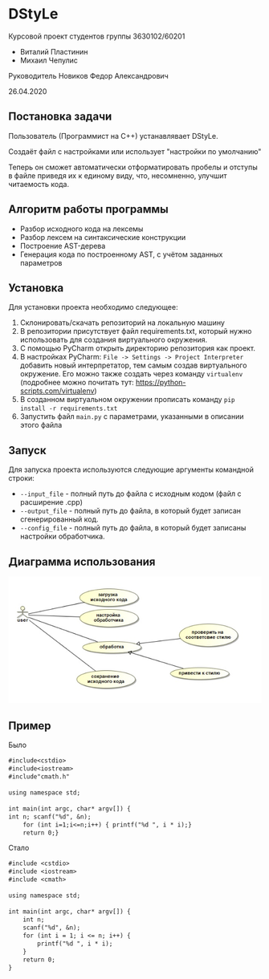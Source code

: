 # DStyLe

Курсовой проект студентов группы 3630102/60201
* Виталий Пластинин
* Михаил Чепулис 

Руководитель Новиков Федор Александрович

26.04.2020

## Постановка задачи 
Пользователь (Программист на С++) устанавлявает DStyLe.

Создаёт файл с настройками или использует "настройки по умолчанию"

Теперь он сможет автоматически отформатировать пробелы 
и отступы в файле приведя их к единому виду, что, несомненно, улучшит читаемость кода.

## Алгоритм работы программы

* Разбор исходного кода на лексемы
* Разбор лексем на синтаксические конструкции
* Построение AST-дерева
* Генерация кода по построенному AST, с учётом заданных параметров 

## Установка
Для установки проекта необходимо следующее: 
1. Склонировать/скачать репозиторий на локальную машину 
2. В репозитории присутствует файл requirements.txt, который нужно использовать для создания виртуального окружения. 
3. С помощью PyCharm открыть директорию репозитория как проект. 
4. В настройках PyCharm: `File -> Settings -> Project Interpreter` добавить новый интерпретатор, тем самым 
создав виртуального окружение. Его можно также создать через команду `virtualenv` 
(подробнее можно почитать тут: https://python-scripts.com/virtualenv) 
5. В созданном виртуальном окружении прописать команду `pip install -r requirements.txt` 
6. Запустить файл `main.py` с параметрами, указанными в описании этого файла 

## Запуск 
Для запуска проекта используются следующие аргументы командной строки: 
* `--input_file` - полный путь до файла с исходным кодом (файл с расширение .cpp) 
* `--output_file` - полный путь до файла, в который будет записан сгенерированный код. 
* `--config_file` - полный путь до файла, в который будет записаны настройки обработчика. 

## Диаграмма использования

![](readme_img/диаграмма%20использования.jpg)

## Пример
Было 
```
#include<cstdio>
#include<iostream> 
#include"cmath.h"

using namespace std;

int main(int argc, char* argv[]) {
int n; scanf("%d", &n);
	for (int i=1;i<=n;i++) { printf("%d ", i * i);}
	return 0;}
```
Стало
```
#include <cstdio>
#include <iostream>
#include <cmath>

using namespace std;

int main(int argc, char* argv[]) {
	int n;
	scanf("%d", &n);
	for (int i = 1; i <= n; i++) {
		printf("%d ", i * i);
	}
	return 0;
}
```
